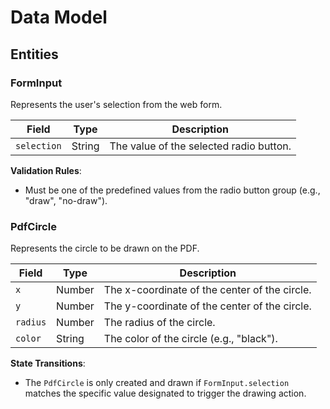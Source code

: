 # Data Model

## Entities

### FormInput
Represents the user's selection from the web form.

| Field       | Type   | Description                          |
|-------------|--------|--------------------------------------|
| `selection` | String | The value of the selected radio button. |

**Validation Rules**:
- Must be one of the predefined values from the radio button group (e.g., "draw", "no-draw").

### PdfCircle
Represents the circle to be drawn on the PDF.

| Field    | Type   | Description                                  |
|----------|--------|----------------------------------------------|
| `x`      | Number | The x-coordinate of the center of the circle. |
| `y`      | Number | The y-coordinate of the center of the circle. |
| `radius` | Number | The radius of the circle.                    |
| `color`  | String | The color of the circle (e.g., "black").      |

**State Transitions**:
- The `PdfCircle` is only created and drawn if `FormInput.selection` matches the specific value designated to trigger the drawing action.